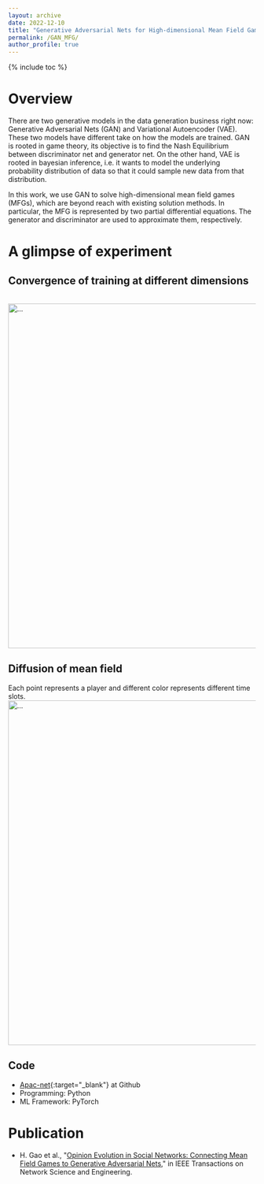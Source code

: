 ```yaml
---
layout: archive
date: 2022-12-10
title: "Generative Adversarial Nets for High-dimensional Mean Field Games"
permalink: /GAN_MFG/
author_profile: true
---
```



{% include toc %}

# Overview
There are two generative models in the data generation business right now: Generative Adversarial Nets (GAN) and Variational Autoencoder (VAE). These two models have different take on how the models are trained. GAN is rooted in game theory, its objective is to find the Nash Equilibrium between discriminator net and generator net. On the other hand, VAE is rooted in bayesian inference, i.e. it wants to model the underlying probability distribution of data so that it could sample new data from that distribution. 

In this work, we use GAN to solve high-dimensional mean field games (MFGs), which are beyond reach with existing solution methods. In particular, the MFG is represented by two partial differential equations. The generator and discriminator are used to approximate them, respectively. 

# A glimpse of experiment
## Convergence of training at different dimensions
<br />
<img align="center" width="700" src="{{ site.url }}/images/myimage/GAN_MFG_Convergence .png" alt="...">
<br />

## Diffusion of mean field
Each point represents a player and different color represents different time slots.
<br />
<img align="center" width="700" src="{{ site.url }}/images/myimage/GAN_MFG simulation.png" alt="...">
<br />
 
## Code
* [Apac-net](https://github.com/Asrua/apac-net){:target="_blank"} at Github
* Programming: Python
* ML Framework: PyTorch

# Publication
* H. Gao et al., "[Opinion Evolution in Social Networks: Connecting Mean Field Games to Generative Adversarial Nets](https://ieeexplore-ieee-org.ezproxy.lib.uh.edu/document/9762023)," in IEEE Transactions on Network Science and Engineering.
